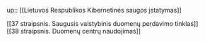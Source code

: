 up:: [[Lietuvos Respublikos Kibernetinės saugos įstatymas]]

[[37 straipsnis. Saugusis valstybinis duomenų perdavimo tinklas]]
[[38 straipsnis. Duomenų centrų naudojimas]]
